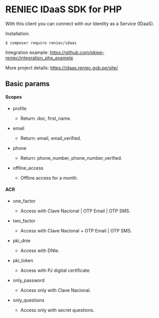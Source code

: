 # RENIEC IDaaS SDK for PHP
With this client you can connect with our Identity as a Service (IDaaS).

Installation:
```
$ composer require reniec/idaas
```

Integration example:
https://github.com/pkiep-reniec/integration_php_example

More project details:
https://idaas.reniec.gob.pe/site/

## Basic params
#### Scopes
- profile
    - Return: doc, first_name.
	
- email
    - Return: email, email_verified.
	
- phone
    - Return: phone_number, phone_number_verified.
	
- offline_access
    - Offline access for a month.
	

#### ACR
- one_factor
    - Access with Clave Nacional | OTP Email | OTP SMS.
	
- two_factor
    - Access with Clave Nacional + OTP Email | OTP SMS.
	
- pki_dnie
    - Access with DNIe.
	
- pki_token
    - Access with PJ digital certificate.
	
- only_password
    - Access only with Clave Nacional.
	
- only_questions
    - Access only with secret questions.
	